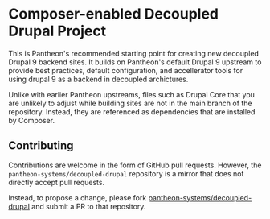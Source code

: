 # Composer-enabled Decoupled Drupal Project

This is Pantheon's recommended starting point for creating new decoupled Drupal 9 backend sites. It builds on Pantheon's default Drupal 9 upstream to provide best practices, default configuration, and accellerator tools for using drupal 9 as a backend in decoupled archictures. 

Unlike with earlier Pantheon upstreams, files such as Drupal Core that you are
unlikely to adjust while building sites are not in the main branch of the 
repository. Instead, they are referenced as dependencies that are installed by
Composer.

## Contributing

Contributions are welcome in the form of GitHub pull requests. However, the
`pantheon-systems/decoupled-drupal` repository is a mirror that does not
directly accept pull requests.

Instead, to propose a change, please fork [pantheon-systems/decoupled-drupal](https://github.com/pantheon-systems/decoupled-drupal)
and submit a PR to that repository.
